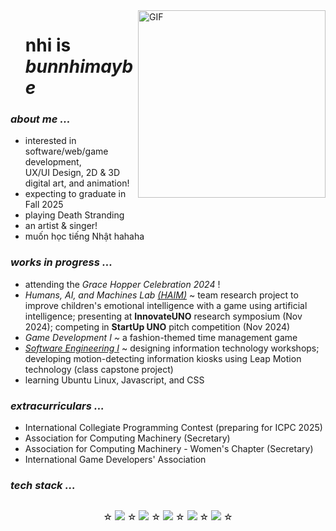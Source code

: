 <img align="right" top="500" width="300" alt="GIF" src="https://media.giphy.com/media/LpDiryMEixuceVyRMi/giphy.gif?cid=ecf05e47w54h3x63colhuydc5q8wcn1qj5btz9xiw5vx1rng&ep=v1_gifs_search&rid=giphy.gif" alt="GIF" width="300">
<div id="user-content-toc">
  <ul style="list-style: none;">
    <summary>
      <h1>nhi is <em>bunnhimaybe</em></h1>
    </summary>
  </ul>
</div>

<h3><em>about me ...</em></h3>
<ul>
  <li> interested in software/web/game development, 
    <br>UX/UI Design, 2D & 3D digital art, and animation! 
  <li> expecting to graduate in Fall 2025
  <li> playing Death Stranding
  <li> an artist & singer!
  <li> muốn học tiếng Nhật hahaha
</ul> 

<h3><em>works in progress ...</em></h3>
<ul>
  <li>attending the <em>Grace Hopper Celebration 2024</em> !
  <li><em>Humans, AI, and Machines Lab <a href="https://github.com/HAIM-LAB">(HAIM)</a></em> ~ team research project to improve children's emotional intelligence with a game using artificial intelligence; presenting at <b>InnovateUNO</b> research symposium (Nov 2024); competing in <b>StartUp UNO</b> pitch competition (Nov 2024)
  <li><em>Game Development I ~ </em>a fashion-themed time management game
  <li><a href="https://github.com/4210-Capstones"><em>Software Engineering I</em></a> ~ designing information technology workshops; developing motion-detecting information kiosks using Leap Motion technology (class capstone project)
  <li>learning Ubuntu Linux, Javascript, and CSS
</ul>

<h3><em>extracurriculars ...</em></h3>
<ul>
  <li> International Collegiate Programming Contest (preparing for ICPC 2025)
  <li>Association for Computing Machinery (Secretary)
  <li>Association for Computing Machinery - Women's Chapter (Secretary)
  <li>International Game Developers' Association
</ul>

<h3><em>tech stack ...</em></h3>
<div style="display: flex; align-items: center; justify-content: center; vertical-align: middle;">
  <p align="center"> &star; <img src="https://skillicons.dev/icons?i=windows,ubuntu,java"> &star; <img src="https://skillicons.dev/icons?i=html,css,js"> &star; <img src="https://skillicons.dev/icons?i=c,cpp,cs"> &star;
    <img src="https://skillicons.dev/icons?i=py,gamemakerstudio,unity"> &star; <img src="https://skillicons.dev/icons?i=ps,pr,ai"> &star;
  </p>
</div>

<!--
**bunnhimaybe/bunnhimaybe** is a ✨ _special_ ✨ repository because its `README.md` (this file) appears on your GitHub profile.

Here are some ideas to get you started:

- 🔭 I’m currently working on ...
- 🌱 I’m currently learning ...
- 👯 I’m looking to collaborate on ...
- 🤔 I’m looking for help with ...
- 💬 Ask me about ...
- 📫 How to reach me: ...
- 😄 Pronouns: ...
- ⚡ Fun fact: ...

<div id="header" align="center">
  <img src="https://media.giphy.com/media/WgncljJskOk6SsyiRz/giphy.gif" width="100"/>
</div>
-->
